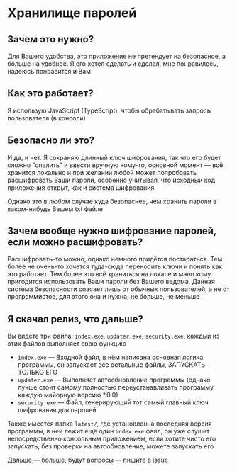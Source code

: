 # Хранилище паролей

## Зачем это нужно?

Для Вашего удобства, это приложение не претендует на безопасное, а больше на удобное. Я его хотел сделать и сделал, мне понравилось, надеюсь понравится и Вам

## Как это работает?

Я использую JavaScript (TypeScript), чтобы обрабатывать запросы пользователя (в консоли)

## Безопасно ли это?

И да, и нет. Я сохраняю длинный ключ шифрования, так что его будет сложно "спалить" и ввести вручную кому-то, основной момент — всё хранится локально и при желании любой может попробовать расшифровать Ваши пароли, особенно учитывая, что исходный код приложения открыт, как и система шифрования

Однако это в любом случае куда безопаснее, чем хранить пароли в каком-нибудь Вашем txt файле

## Зачем вообще нужно шифрование паролей, если можно расшифровать?

Расшифровать-то можно, однако немного придётся постараться. Тем более не очень-то хочется туда-сюда переносить ключи и понять как это работает. Тем более это всё храниться на локале и мало кому пригодится использовать Ваши пароли без Вашего ведома. Данная система безопасности спасает лишь от обычных пользователей, а не от программистов, для этого она и нужна, не больше, не меньше

## Я скачал релиз, что дальше?

Вы видете три файла: `index.exe`, `updater.exe`, `security.exe`, каждый из этих файлов выполняет свою функцию

- `index.exe` — Входной файл, в нём написана основная логика программы, он запускает все остальные файлы, ЗАПУСКАТЬ ТОЛЬКО ЕГО
- `updater.exe` — Выполняет автообновление программы (однако лучше стоит самому полностью переустанавливать программу каждую майорную версию *.0.0)
- `security.exe` —  Файл, генерирующий тот самый главный ключ шифрования для паролей

Также имеется папка `latest/`, где установленна последняя версия программы, в ней лежит ещё один `index.exe` файл, он уже слушит непосредственно консольным приложением, если хотите чисто его запускать, без проверки на автообновление, можете запускать его

Дальше — больше, будут вопросы — пишите в [issue](https://github.com/FOCKUSTY/passworder/issues/new)
